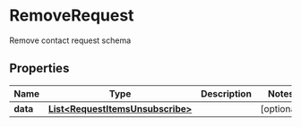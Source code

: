 

# RemoveRequest

Remove contact request schema

## Properties

| Name | Type | Description | Notes |
|------------ | ------------- | ------------- | -------------|
|**data** | [**List&lt;RequestItemsUnsubscribe&gt;**](RequestItemsUnsubscribe.md) |  |  [optional] |



